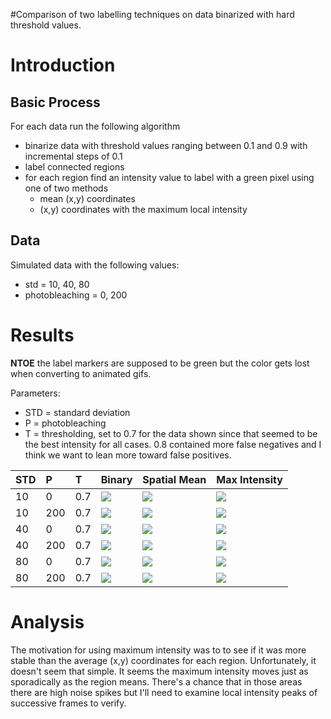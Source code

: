 #Comparison of two labelling techniques on data binarized with hard threshold values.

# Introduction #

## Basic Process ##
For each data run the following algorithm
  * binarize data with threshold values ranging between 0.1 and 0.9 with incremental steps of 0.1
  * label connected regions
  * for each region find an intensity value to label with a green pixel using one of two methods
    * mean (x,y) coordinates
    * (x,y) coordinates with the maximum local intensity

## Data ##
Simulated data with the following values:
  * std = 10, 40, 80
  * photobleaching = 0, 200


# Results #
**NTOE** the label markers are supposed to be green but the color gets lost when converting to animated gifs.

Parameters:
  * STD = standard deviation
  * P = photobleaching
  * T = thresholding, set to 0.7 for the data shown since that seemed to be the best intensity for all cases. 0.8 contained more false negatives and I think we want to lean more toward false positives.

| **STD** | **P** | **T** | **Binary** | **Spatial Mean** | **Max  Intensity** |
|:--------|:------|:------|:-----------|:-----------------|:-------------------|
| 10 | 0 | 0.7 | <img src='http://www.floresproductions.com/huanglab/thresh-max_int-comparison/bin_output_08-Apr-2011_vertex_output_lr-0.75_23-Mar-2011_gausstd-10_photbl-0_t-0.7-4.gif' /> | <img src='http://www.floresproductions.com/huanglab/thresh-max_int-comparison/thresh_output_08-Apr-2011_vertex_output_lr-0.75_23-Mar-2011_gausstd-10_photbl-0_t-0.7-3.gif' /> | <img src='http://www.floresproductions.com/huanglab/thresh-max_int-comparison/max-int_output_08-Apr-2011_vertex_output_lr-0.75_23-Mar-2011_gausstd-10_photbl-0_t-0.7-1.gif' /> |
| 10 | 200 | 0.7 | <img src='http://www.floresproductions.com/huanglab/thresh-max_int-comparison/bin_output_08-Apr-2011_vertex_output_lr-0.75_23-Mar-2011_gausstd-10_photbl-200_t-0.7.gif' /> | <img src='http://www.floresproductions.com/huanglab/thresh-max_int-comparison/max-int_output_08-Apr-2011_vertex_output_lr-0.75_23-Mar-2011_gausstd-10_photbl-200_t-0.7.gif' /> | <img src='http://www.floresproductions.com/huanglab/thresh-max_int-comparison/thresh_output_08-Apr-2011_vertex_output_lr-0.75_23-Mar-2011_gausstd-10_photbl-200_t-0.7.gif' /> |
| 40 | 0 | 0.7 | <img src='http://www.floresproductions.com/huanglab/thresh-max_int-comparison/bin_output_08-Apr-2011_vertex_output_lr-0.75_23-Mar-2011_gausstd-40_photbl-0_t-0.7.gif' /> | <img src='http://www.floresproductions.com/huanglab/thresh-max_int-comparison/thresh_output_output_08-Apr-2011_vertex_output_lr-0.75_23-Mar-2011_gausstd-40_photbl-0_t-0.7.gif' /> | <img src='http://www.floresproductions.com/huanglab/thresh-max_int-comparison/max-int_output_08-Apr-2011_vertex_output_lr-0.75_23-Mar-2011_gausstd-40_photbl-0_t-0.7.gif' /> |
| 40 | 200 | 0.7 | <img src='http://www.floresproductions.com/huanglab/thresh-max_int-comparison/bin_output_08-Apr-2011_vertex_output_lr-0.75_23-Mar-2011_gausstd-40_photbl-200_t-0.7.gif' /> | <img src='http://www.floresproductions.com/huanglab/thresh-max_int-comparison/thresh_output_output_08-Apr-2011_vertex_output_lr-0.75_23-Mar-2011_gausstd-40_photbl-200_t-0.7.gif' /> | <img src='http://www.floresproductions.com/huanglab/thresh-max_int-comparison/max-int_output_08-Apr-2011_vertex_output_lr-0.75_23-Mar-2011_gausstd-40_photbl-200_t-0.7.gif' /> |
| 80 | 0 | 0.7 | <img src='http://www.floresproductions.com/huanglab/thresh-max_int-comparison/bin_output_08-Apr-2011_vertex_output_lr-0.75_23-Mar-2011_gausstd-80_photbl-0_t-0.7.gif' /> | <img src='http://www.floresproductions.com/huanglab/thresh-max_int-comparison/thresh_output_output_08-Apr-2011_vertex_output_lr-0.75_23-Mar-2011_gausstd-80_photbl-0_t-0.7.gif' /> | <img src='http://www.floresproductions.com/huanglab/thresh-max_int-comparison/max-int_output_08-Apr-2011_vertex_output_lr-0.75_23-Mar-2011_gausstd-80_photbl-0_t-0.7.gif' /> |
| 80 | 200 | 0.7 | <img src='http://www.floresproductions.com/huanglab/thresh-max_int-comparison/bin_output_08-Apr-2011_vertex_output_lr-0.75_23-Mar-2011_gausstd-80_photbl-200_t-0.7.gif' /> | <img src='http://www.floresproductions.com/huanglab/thresh-max_int-comparison/thresh_output_output_08-Apr-2011_vertex_output_lr-0.75_23-Mar-2011_gausstd-80_photbl-200_t-0.7.gif' /> | <img src='http://www.floresproductions.com/huanglab/thresh-max_int-comparison/max-int_output_08-Apr-2011_vertex_output_lr-0.75_23-Mar-2011_gausstd-80_photbl-200_t-0.7.gif' /> |

# Analysis #

The motivation for using maximum intensity was to to see if it was more stable than the average (x,y) coordinates for each region. Unfortunately, it doesn't seem that simple. It seems the maximum intensity moves just as sporadically as the region means. There's a chance that in those areas there are high noise spikes but I'll need to examine local intensity peaks of successive frames to verify.